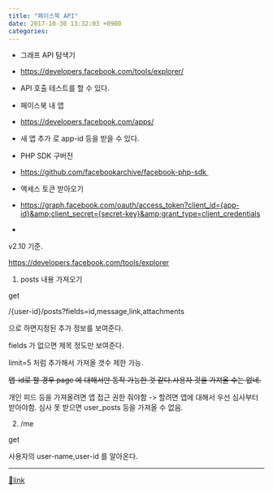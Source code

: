 ```yaml
---
title: "페이스북 API"
date: 2017-10-30 13:32:03 +0900
categories: 
---
```

  

- 그래프 API 탐색기
- https://developers.facebook.com/tools/explorer/
- API 호출 테스트를 할 수 있다.

- 페이스북 내 앱
- https://developers.facebook.com/apps/
- 새 앱 추가 로 app-id 등을 받을 수 있다.

- PHP SDK 구버전
- https://github.com/facebookarchive/facebook-php-sdk 

- 액세스 토큰 받아오기
- https://graph.facebook.com/oauth/access_token?client_id={app-id}&amp;client_secret={secret-key}&amp;grant_type=client_credentials

-   


  


v2.10 기준.

  


https://developers.facebook.com/tools/explorer

  


1. posts 내용 가져오기

get

/{user-id}/posts?fields=id,message,link,attachments  


으로 하면지정된 추가 정보를 보여준다.

fields 가 없으면 제목 정도만 보여준다.

limit=5 처럼 추가해서 가져올 갯수 제한 가능.

  
<strike>앱-id로 할 경우 page 에 대해서만 동작 가능한 것 같다.</strike><strike>사용자 것을 가져올 수는 없네.</strike>

개인 피드 등을 가져올려면 앱 접근 권한 줘야함 -&gt; 할려면 앱에 대해서 우선 심사부터 받아야함. 심사 못 받으면 user_posts 등을 가져올 수 없음.

  


2. /me

get

사용자의 user-name,user-id 를 알아온다.

  


  ***
[🔗link](http://www.mins01.com/mh/tech/read/1121)
